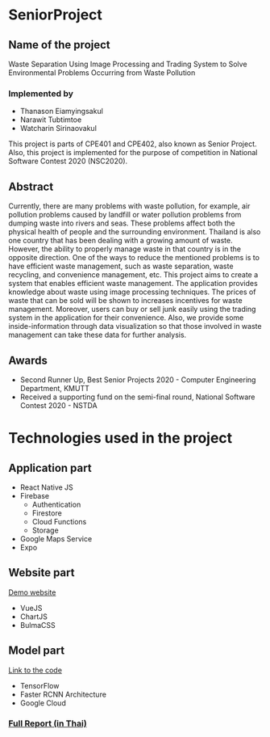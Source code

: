 # SeniorProject
## Name of the project
Waste Separation Using Image Processing and Trading System to Solve Environmental Problems Occurring from Waste Pollution

### Implemented by
- Thanason Eiamyingsakul<br>
- Narawit Tubtimtoe<br>
- Watcharin Sirinaovakul

This project is parts of CPE401 and CPE402, also known as Senior Project. Also, this project is implemented for the purpose of competition in National Software Contest 2020 (NSC2020).

## Abstract
Currently, there are many problems with waste pollution, for example, air pollution problems caused by landfill or water pollution problems from dumping waste into rivers and seas. These problems affect both the physical health of people and the surrounding environment. Thailand is also one country that has been dealing with a growing amount of waste. However, the ability to properly manage waste in that country is in the opposite direction. One of the ways to reduce the mentioned problems is to have efficient waste management, such as waste separation, waste recycling, and convenience management, etc. This project aims to create a system that enables efficient waste management. The application provides knowledge about waste using image processing techniques. The prices of waste that can be sold will be shown to increases incentives for waste management. Moreover, users can buy or sell junk easily using the trading system in the application for their convenience. Also, we provide some inside-information through data visualization so that those involved in waste management can take these data for further analysis.

## Awards
- Second Runner Up, Best Senior Projects 2020 - Computer Engineering Department, KMUTT
- Received a supporting fund on the semi-final round, National Software Contest 2020 - NSTDA

# Technologies used in the project
## Application part
- React Native JS
- Firebase
  - Authentication
  - Firestore
  - Cloud Functions
  - Storage
- Google Maps Service
- Expo
## Website part
<a href="https://senior-project-83de1.firebaseapp.com/">Demo website</a>
- VueJS
- ChartJS
- BulmaCSS
## Model part
<a href="https://github.com/ttn37/frcnn_server">Link to the code</a>
- TensorFlow
- Faster RCNN Architecture
- Google Cloud


### <a href="/FinalReport.pdf">Full Report (in Thai)</a>
